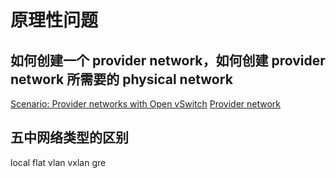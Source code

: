 # 原理性问题

## 如何创建一个 provider network，如何创建 provider network 所需要的 physical network

[Scenario: Provider networks with Open vSwitch](https://docs.openstack.org/liberty/networking-guide/scenario-provider-ovs.html)
[Provider network](https://docs.openstack.org/mitaka/install-guide-ubuntu/launch-instance-networks-provider.html	)

## 五中网络类型的区别

local flat vlan vxlan gre
